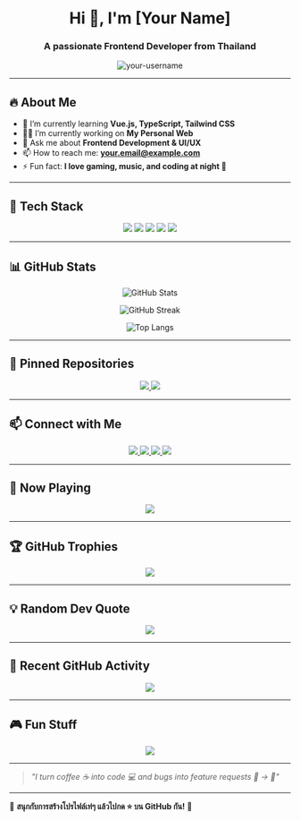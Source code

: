 <h1 align="center">Hi 👋, I'm [Your Name]</h1>
<h3 align="center">A passionate Frontend Developer from Thailand</h3>

<p align="center">
  <img src="https://komarev.com/ghpvc/?username=your-username&label=Profile%20Views&color=0e75b6&style=flat" alt="your-username" />
</p>

---

## 🔥 **About Me**
- 🌱 I’m currently learning **Vue.js, TypeScript, Tailwind CSS**
- 👨‍💻 I’m currently working on **My Personal Web**
- 💬 Ask me about **Frontend Development & UI/UX**
- 📫 How to reach me: **your.email@example.com**
- ⚡ Fun fact: **I love gaming, music, and coding at night 🌙**

---

## 🚀 **Tech Stack**
<p align="center">
  <img src="https://img.shields.io/badge/Vue.js-35495E?style=for-the-badge&logo=vuedotjs&logoColor=4FC08D" />
  <img src="https://img.shields.io/badge/TailwindCSS-06B6D4?style=for-the-badge&logo=tailwindcss&logoColor=white" />
  <img src="https://img.shields.io/badge/JavaScript-F7DF1E?style=for-the-badge&logo=javascript&logoColor=black" />
  <img src="https://img.shields.io/badge/TypeScript-3178C6?style=for-the-badge&logo=typescript&logoColor=white" />
  <img src="https://img.shields.io/badge/Vite-646CFF?style=for-the-badge&logo=vite&logoColor=white" />
</p>

---

## 📊 **GitHub Stats**
<p align="center">
  <img src="https://github-readme-stats.vercel.app/api?username=your-username&show_icons=true&theme=tokyonight" alt="GitHub Stats" />
</p>

<p align="center">
  <img src="https://github-readme-streak-stats.herokuapp.com/?user=your-username&theme=tokyonight" alt="GitHub Streak" />
</p>

<p align="center">
  <img src="https://github-readme-stats.vercel.app/api/top-langs/?username=your-username&layout=compact&langs_count=8&theme=tokyonight" alt="Top Langs" />
</p>

---

## 📌 **Pinned Repositories**
<p align="center">
  <a href="https://github.com/your-username/repo1">
    <img src="https://github-readme-stats.vercel.app/api/pin/?username=your-username&repo=repo1&theme=tokyonight" />
  </a>
  <a href="https://github.com/your-username/repo2">
    <img src="https://github-readme-stats.vercel.app/api/pin/?username=your-username&repo=repo2&theme=tokyonight" />
  </a>
</p>

---

## 📫 **Connect with Me**
<p align="center">
  <a href="mailto:your.email@example.com">
    <img src="https://img.shields.io/badge/Email-D14836?style=for-the-badge&logo=gmail&logoColor=white" />
  </a>
  <a href="https://linkedin.com/in/yourprofile">
    <img src="https://img.shields.io/badge/LinkedIn-0077B5?style=for-the-badge&logo=linkedin&logoColor=white" />
  </a>
  <a href="https://twitter.com/yourhandle">
    <img src="https://img.shields.io/badge/Twitter-1DA1F2?style=for-the-badge&logo=twitter&logoColor=white" />
  </a>
  <a href="https://github.com/your-username">
    <img src="https://img.shields.io/badge/GitHub-181717?style=for-the-badge&logo=github&logoColor=white" />
  </a>
</p>

---

## 🎵 **Now Playing**
<p align="center">
  <img src="https://spotify-github-profile.vercel.app/api/view?uid=your-spotify-id&cover_image=true&theme=default&show_offline=true&background_color=121212&interchange=true" />
</p>

---

## 🏆 **GitHub Trophies**
<p align="center">
  <img src="https://github-profile-trophy.vercel.app/?username=your-username&theme=onedark&no-frame=false&margin-w=15" />
</p>

---

## 💡 **Random Dev Quote**
<p align="center">
  <img src="https://quotes-github-readme.vercel.app/api?type=horizontal&theme=radical" />
</p>

---

## 📰 **Recent GitHub Activity**
<p align="center">
  <img src="https://github-readme-activity-graph.cyclic.app/graph?username=your-username&theme=github-dark" />
</p>

---

## 🎮 **Fun Stuff**
<p align="center">
  <img src="https://readme-jokes.vercel.app/api?theme=tokyonight" />
</p>

---

> *"I turn coffee ☕ into code 💻 and bugs into feature requests 🐞 → 🚀"*

---

🎯 **สนุกกับการสร้างโปรไฟล์เท่ๆ แล้วไปกด ⭐ บน GitHub กัน!** 🚀
